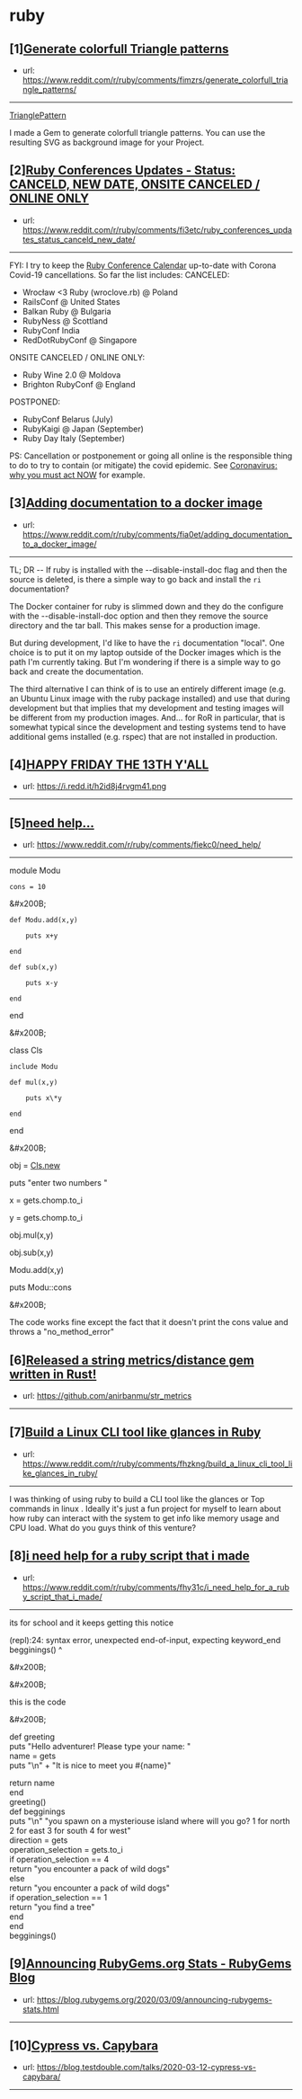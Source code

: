 # ruby
## [1][Generate colorfull Triangle patterns](https://www.reddit.com/r/ruby/comments/fimzrs/generate_colorfull_triangle_patterns/)
- url: https://www.reddit.com/r/ruby/comments/fimzrs/generate_colorfull_triangle_patterns/
---
[TrianglePattern](https://github.com/hendrixfan/triangle)

I made a Gem to generate colorfull triangle patterns. You can use the resulting SVG as background image for your Project.
## [2][Ruby Conferences Updates - Status: CANCELD, NEW DATE, ONSITE CANCELED / ONLINE ONLY](https://www.reddit.com/r/ruby/comments/fi3etc/ruby_conferences_updates_status_canceld_new_date/)
- url: https://www.reddit.com/r/ruby/comments/fi3etc/ruby_conferences_updates_status_canceld_new_date/
---
FYI: I try to keep the [Ruby Conference Calendar](https://planetruby.github.io/calendar/2020) up-to-date with Corona Covid-19 cancellations. So far the list includes:
CANCELED:

- Wrocław &lt;3 Ruby (wroclove.rb) @ Poland
- RailsConf @ United States
- Balkan Ruby @ Bulgaria
- RubyNess @ Scottland
- RubyConf India
- RedDotRubyConf @ Singapore 

ONSITE CANCELED / ONLINE ONLY:

- Ruby Wine 2.0 @ Moldova
- Brighton RubyConf @ England

POSTPONED:

- RubyConf Belarus (July)
- RubyKaigi @ Japan (September)
- Ruby Day Italy (September)

PS: Cancellation or postponement or going all online is the responsible thing to do to try to contain (or mitigate) the covid epidemic. See [Coronavirus: why you must act NOW](https://medium.com/@tomaspueyo/coronavirus-act-today-or-people-will-die-f4d3d9cd99ca) for example.
## [3][Adding documentation to a docker image](https://www.reddit.com/r/ruby/comments/fia0et/adding_documentation_to_a_docker_image/)
- url: https://www.reddit.com/r/ruby/comments/fia0et/adding_documentation_to_a_docker_image/
---
TL; DR -- If ruby is installed with the --disable-install-doc flag and then the source is deleted, is there a simple way to go back and install the `ri` documentation?

The Docker container for ruby is slimmed down and they do the configure with the --disable-install-doc option and then they remove the source directory and the tar ball.  This makes sense for a production image.

But during development, I'd like to have the `ri` documentation "local".  One choice is to put it on my laptop outside of the Docker images which is the path I'm currently taking.  But I'm wondering if there is a simple way to go back and create the documentation.

The third alternative I can think of is to use an entirely different image (e.g. an Ubuntu Linux image with the ruby package installed) and use that during development but that implies that my development and testing images will be different from my production images.  And... for RoR in particular, that is somewhat typical since the development and testing systems tend to have additional gems installed (e.g. rspec) that are not installed in production.
## [4][HAPPY FRIDAY THE 13TH Y'ALL](https://www.reddit.com/r/ruby/comments/fi2dlg/happy_friday_the_13th_yall/)
- url: https://i.redd.it/h2id8j4rvgm41.png
---

## [5][need help...](https://www.reddit.com/r/ruby/comments/fiekc0/need_help/)
- url: https://www.reddit.com/r/ruby/comments/fiekc0/need_help/
---
module Modu

	cons = 10

&amp;#x200B;

	def Modu.add(x,y)

		puts x+y

	end

	def sub(x,y)

		puts x-y

	end

end

&amp;#x200B;

class Cls

	include Modu

	def mul(x,y)

		puts x\*y

	end

end

&amp;#x200B;

obj = [Cls.new](https://Cls.new)

puts "enter two numbers "

x = gets.chomp.to\_i

y = gets.chomp.to\_i

obj.mul(x,y)

obj.sub(x,y)

Modu.add(x,y)

puts Modu::cons

&amp;#x200B;

The code works fine except the fact that it doesn't print the cons value and throws a "no\_method\_error"
## [6][Released a string metrics/distance gem written in Rust!](https://www.reddit.com/r/ruby/comments/fhu07l/released_a_string_metricsdistance_gem_written_in/)
- url: https://github.com/anirbanmu/str_metrics
---

## [7][Build a Linux CLI tool like glances in Ruby](https://www.reddit.com/r/ruby/comments/fhzkng/build_a_linux_cli_tool_like_glances_in_ruby/)
- url: https://www.reddit.com/r/ruby/comments/fhzkng/build_a_linux_cli_tool_like_glances_in_ruby/
---
I was thinking of using ruby to build a CLI tool like the glances or Top commands in linux . Ideally it's just a fun project for myself to learn about how ruby can interact with the system to get info like memory usage and CPU load. What do you guys think of this venture?
## [8][i need help for a ruby script that i made](https://www.reddit.com/r/ruby/comments/fhy31c/i_need_help_for_a_ruby_script_that_i_made/)
- url: https://www.reddit.com/r/ruby/comments/fhy31c/i_need_help_for_a_ruby_script_that_i_made/
---
 

its for school and it keeps getting this notice

(repl):24: syntax error, unexpected end-of-input, expecting keyword\_end begginings()             \^

&amp;#x200B;

&amp;#x200B;

this is the code

&amp;#x200B;

def greeting  
puts "Hello adventurer!  Please type your name: "  
name = gets  
puts "\\n" + "It is nice to meet you #{name}"

return name  
end  
greeting()  
def begginings  
puts "\\n" "you spawn on a mysteriouse island where will you go? 1 for north 2 for east 3 for south 4 for west"  
direction = gets  
operation\_selection = gets.to\_i  
if operation\_selection == 4  
return "you encounter a pack of wild dogs"  
else  
return "you encounter a pack of wild dogs"  
if operation\_selection == 1  
return "you find a tree"  
end  
end  
begginings()
## [9][Announcing RubyGems.org Stats - RubyGems Blog](https://www.reddit.com/r/ruby/comments/fhr6t1/announcing_rubygemsorg_stats_rubygems_blog/)
- url: https://blog.rubygems.org/2020/03/09/announcing-rubygems-stats.html
---

## [10][Cypress vs. Capybara](https://www.reddit.com/r/ruby/comments/fhhd1t/cypress_vs_capybara/)
- url: https://blog.testdouble.com/talks/2020-03-12-cypress-vs-capybara/
---

